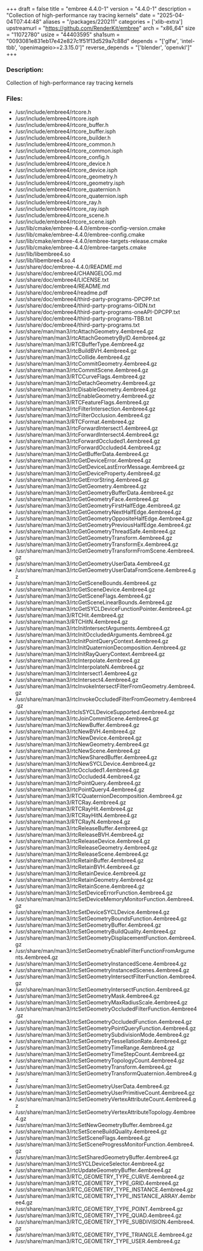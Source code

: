+++
draft = false
title = "embree 4.4.0-1"
version = "4.4.0-1"
description = "Collection of high-performance ray tracing kernels"
date = "2025-04-04T07:44:48"
aliases = "/packages/220211"
categories = ['xlib-extra']
upstreamurl = "https://github.com/RenderKit/embree"
arch = "x86_64"
size = "11072780"
usize = "44403595"
sha1sum = "0093081e831eb17e42e827c1f51f13d529a7c88d"
depends = "['glfw', 'intel-tbb', 'openimageio>=2.3.15.0']"
reverse_depends = "['blender', 'openvkl']"
+++
### Description: 
Collection of high-performance ray tracing kernels

### Files: 
* /usr/include/embree4/rtcore.h
* /usr/include/embree4/rtcore.isph
* /usr/include/embree4/rtcore_buffer.h
* /usr/include/embree4/rtcore_buffer.isph
* /usr/include/embree4/rtcore_builder.h
* /usr/include/embree4/rtcore_common.h
* /usr/include/embree4/rtcore_common.isph
* /usr/include/embree4/rtcore_config.h
* /usr/include/embree4/rtcore_device.h
* /usr/include/embree4/rtcore_device.isph
* /usr/include/embree4/rtcore_geometry.h
* /usr/include/embree4/rtcore_geometry.isph
* /usr/include/embree4/rtcore_quaternion.h
* /usr/include/embree4/rtcore_quaternion.isph
* /usr/include/embree4/rtcore_ray.h
* /usr/include/embree4/rtcore_ray.isph
* /usr/include/embree4/rtcore_scene.h
* /usr/include/embree4/rtcore_scene.isph
* /usr/lib/cmake/embree-4.4.0/embree-config-version.cmake
* /usr/lib/cmake/embree-4.4.0/embree-config.cmake
* /usr/lib/cmake/embree-4.4.0/embree-targets-release.cmake
* /usr/lib/cmake/embree-4.4.0/embree-targets.cmake
* /usr/lib/libembree4.so
* /usr/lib/libembree4.so.4
* /usr/share/doc/embree-4.4.0/README.md
* /usr/share/doc/embree4/CHANGELOG.md
* /usr/share/doc/embree4/LICENSE.txt
* /usr/share/doc/embree4/README.md
* /usr/share/doc/embree4/readme.pdf
* /usr/share/doc/embree4/third-party-programs-DPCPP.txt
* /usr/share/doc/embree4/third-party-programs-OIDN.txt
* /usr/share/doc/embree4/third-party-programs-oneAPI-DPCPP.txt
* /usr/share/doc/embree4/third-party-programs-TBB.txt
* /usr/share/doc/embree4/third-party-programs.txt
* /usr/share/man/man3/rtcAttachGeometry.4embree4.gz
* /usr/share/man/man3/rtcAttachGeometryByID.4embree4.gz
* /usr/share/man/man3/RTCBufferType.4embree4.gz
* /usr/share/man/man3/rtcBuildBVH.4embree4.gz
* /usr/share/man/man3/rtcCollide.4embree4.gz
* /usr/share/man/man3/rtcCommitGeometry.4embree4.gz
* /usr/share/man/man3/rtcCommitScene.4embree4.gz
* /usr/share/man/man3/RTCCurveFlags.4embree4.gz
* /usr/share/man/man3/rtcDetachGeometry.4embree4.gz
* /usr/share/man/man3/rtcDisableGeometry.4embree4.gz
* /usr/share/man/man3/rtcEnableGeometry.4embree4.gz
* /usr/share/man/man3/RTCFeatureFlags.4embree4.gz
* /usr/share/man/man3/rtcFilterIntersection.4embree4.gz
* /usr/share/man/man3/rtcFilterOcclusion.4embree4.gz
* /usr/share/man/man3/RTCFormat.4embree4.gz
* /usr/share/man/man3/rtcForwardIntersect1.4embree4.gz
* /usr/share/man/man3/rtcForwardIntersect4.4embree4.gz
* /usr/share/man/man3/rtcForwardOccluded1.4embree4.gz
* /usr/share/man/man3/rtcForwardOccluded4.4embree4.gz
* /usr/share/man/man3/rtcGetBufferData.4embree4.gz
* /usr/share/man/man3/rtcGetDeviceError.4embree4.gz
* /usr/share/man/man3/rtcGetDeviceLastErrorMessage.4embree4.gz
* /usr/share/man/man3/rtcGetDeviceProperty.4embree4.gz
* /usr/share/man/man3/rtcGetErrorString.4embree4.gz
* /usr/share/man/man3/rtcGetGeometry.4embree4.gz
* /usr/share/man/man3/rtcGetGeometryBufferData.4embree4.gz
* /usr/share/man/man3/rtcGetGeometryFace.4embree4.gz
* /usr/share/man/man3/rtcGetGeometryFirstHalfEdge.4embree4.gz
* /usr/share/man/man3/rtcGetGeometryNextHalfEdge.4embree4.gz
* /usr/share/man/man3/rtcGetGeometryOppositeHalfEdge.4embree4.gz
* /usr/share/man/man3/rtcGetGeometryPreviousHalfEdge.4embree4.gz
* /usr/share/man/man3/rtcGetGeometryThreadSafe.4embree4.gz
* /usr/share/man/man3/rtcGetGeometryTransform.4embree4.gz
* /usr/share/man/man3/rtcGetGeometryTransformEx.4embree4.gz
* /usr/share/man/man3/rtcGetGeometryTransformFromScene.4embree4.gz
* /usr/share/man/man3/rtcGetGeometryUserData.4embree4.gz
* /usr/share/man/man3/rtcGetGeometryUserDataFromScene.4embree4.gz
* /usr/share/man/man3/rtcGetSceneBounds.4embree4.gz
* /usr/share/man/man3/rtcGetSceneDevice.4embree4.gz
* /usr/share/man/man3/rtcGetSceneFlags.4embree4.gz
* /usr/share/man/man3/rtcGetSceneLinearBounds.4embree4.gz
* /usr/share/man/man3/rtcGetSYCLDeviceFunctionPointer.4embree4.gz
* /usr/share/man/man3/RTCHit.4embree4.gz
* /usr/share/man/man3/RTCHitN.4embree4.gz
* /usr/share/man/man3/rtcInitIntersectArguments.4embree4.gz
* /usr/share/man/man3/rtcInitOccludedArguments.4embree4.gz
* /usr/share/man/man3/rtcInitPointQueryContext.4embree4.gz
* /usr/share/man/man3/rtcInitQuaternionDecomposition.4embree4.gz
* /usr/share/man/man3/rtcInitRayQueryContext.4embree4.gz
* /usr/share/man/man3/rtcInterpolate.4embree4.gz
* /usr/share/man/man3/rtcInterpolateN.4embree4.gz
* /usr/share/man/man3/rtcIntersect1.4embree4.gz
* /usr/share/man/man3/rtcIntersect4.4embree4.gz
* /usr/share/man/man3/rtcInvokeIntersectFilterFromGeometry.4embree4.gz
* /usr/share/man/man3/rtcInvokeOccludedFilterFromGeometry.4embree4.gz
* /usr/share/man/man3/rtcIsSYCLDeviceSupported.4embree4.gz
* /usr/share/man/man3/rtcJoinCommitScene.4embree4.gz
* /usr/share/man/man3/rtcNewBuffer.4embree4.gz
* /usr/share/man/man3/rtcNewBVH.4embree4.gz
* /usr/share/man/man3/rtcNewDevice.4embree4.gz
* /usr/share/man/man3/rtcNewGeometry.4embree4.gz
* /usr/share/man/man3/rtcNewScene.4embree4.gz
* /usr/share/man/man3/rtcNewSharedBuffer.4embree4.gz
* /usr/share/man/man3/rtcNewSYCLDevice.4embree4.gz
* /usr/share/man/man3/rtcOccluded1.4embree4.gz
* /usr/share/man/man3/rtcOccluded4.4embree4.gz
* /usr/share/man/man3/rtcPointQuery.4embree4.gz
* /usr/share/man/man3/rtcPointQuery4.4embree4.gz
* /usr/share/man/man3/RTCQuaternionDecomposition.4embree4.gz
* /usr/share/man/man3/RTCRay.4embree4.gz
* /usr/share/man/man3/RTCRayHit.4embree4.gz
* /usr/share/man/man3/RTCRayHitN.4embree4.gz
* /usr/share/man/man3/RTCRayN.4embree4.gz
* /usr/share/man/man3/rtcReleaseBuffer.4embree4.gz
* /usr/share/man/man3/rtcReleaseBVH.4embree4.gz
* /usr/share/man/man3/rtcReleaseDevice.4embree4.gz
* /usr/share/man/man3/rtcReleaseGeometry.4embree4.gz
* /usr/share/man/man3/rtcReleaseScene.4embree4.gz
* /usr/share/man/man3/rtcRetainBuffer.4embree4.gz
* /usr/share/man/man3/rtcRetainBVH.4embree4.gz
* /usr/share/man/man3/rtcRetainDevice.4embree4.gz
* /usr/share/man/man3/rtcRetainGeometry.4embree4.gz
* /usr/share/man/man3/rtcRetainScene.4embree4.gz
* /usr/share/man/man3/rtcSetDeviceErrorFunction.4embree4.gz
* /usr/share/man/man3/rtcSetDeviceMemoryMonitorFunction.4embree4.gz
* /usr/share/man/man3/rtcSetDeviceSYCLDevice.4embree4.gz
* /usr/share/man/man3/rtcSetGeometryBoundsFunction.4embree4.gz
* /usr/share/man/man3/rtcSetGeometryBuffer.4embree4.gz
* /usr/share/man/man3/rtcSetGeometryBuildQuality.4embree4.gz
* /usr/share/man/man3/rtcSetGeometryDisplacementFunction.4embree4.gz
* /usr/share/man/man3/rtcSetGeometryEnableFilterFunctionFromArguments.4embree4.gz
* /usr/share/man/man3/rtcSetGeometryInstancedScene.4embree4.gz
* /usr/share/man/man3/rtcSetGeometryInstancedScenes.4embree4.gz
* /usr/share/man/man3/rtcSetGeometryIntersectFilterFunction.4embree4.gz
* /usr/share/man/man3/rtcSetGeometryIntersectFunction.4embree4.gz
* /usr/share/man/man3/rtcSetGeometryMask.4embree4.gz
* /usr/share/man/man3/rtcSetGeometryMaxRadiusScale.4embree4.gz
* /usr/share/man/man3/rtcSetGeometryOccludedFilterFunction.4embree4.gz
* /usr/share/man/man3/rtcSetGeometryOccludedFunction.4embree4.gz
* /usr/share/man/man3/rtcSetGeometryPointQueryFunction.4embree4.gz
* /usr/share/man/man3/rtcSetGeometrySubdivisionMode.4embree4.gz
* /usr/share/man/man3/rtcSetGeometryTessellationRate.4embree4.gz
* /usr/share/man/man3/rtcSetGeometryTimeRange.4embree4.gz
* /usr/share/man/man3/rtcSetGeometryTimeStepCount.4embree4.gz
* /usr/share/man/man3/rtcSetGeometryTopologyCount.4embree4.gz
* /usr/share/man/man3/rtcSetGeometryTransform.4embree4.gz
* /usr/share/man/man3/rtcSetGeometryTransformQuaternion.4embree4.gz
* /usr/share/man/man3/rtcSetGeometryUserData.4embree4.gz
* /usr/share/man/man3/rtcSetGeometryUserPrimitiveCount.4embree4.gz
* /usr/share/man/man3/rtcSetGeometryVertexAttributeCount.4embree4.gz
* /usr/share/man/man3/rtcSetGeometryVertexAttributeTopology.4embree4.gz
* /usr/share/man/man3/rtcSetNewGeometryBuffer.4embree4.gz
* /usr/share/man/man3/rtcSetSceneBuildQuality.4embree4.gz
* /usr/share/man/man3/rtcSetSceneFlags.4embree4.gz
* /usr/share/man/man3/rtcSetSceneProgressMonitorFunction.4embree4.gz
* /usr/share/man/man3/rtcSetSharedGeometryBuffer.4embree4.gz
* /usr/share/man/man3/rtcSYCLDeviceSelector.4embree4.gz
* /usr/share/man/man3/rtcUpdateGeometryBuffer.4embree4.gz
* /usr/share/man/man3/RTC_GEOMETRY_TYPE_CURVE.4embree4.gz
* /usr/share/man/man3/RTC_GEOMETRY_TYPE_GRID.4embree4.gz
* /usr/share/man/man3/RTC_GEOMETRY_TYPE_INSTANCE.4embree4.gz
* /usr/share/man/man3/RTC_GEOMETRY_TYPE_INSTANCE_ARRAY.4embree4.gz
* /usr/share/man/man3/RTC_GEOMETRY_TYPE_POINT.4embree4.gz
* /usr/share/man/man3/RTC_GEOMETRY_TYPE_QUAD.4embree4.gz
* /usr/share/man/man3/RTC_GEOMETRY_TYPE_SUBDIVISION.4embree4.gz
* /usr/share/man/man3/RTC_GEOMETRY_TYPE_TRIANGLE.4embree4.gz
* /usr/share/man/man3/RTC_GEOMETRY_TYPE_USER.4embree4.gz
